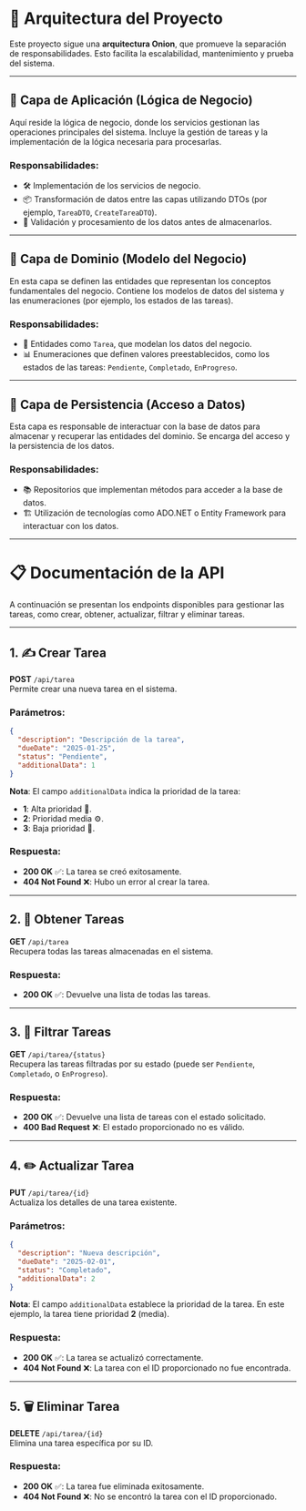 

# 🚀 Arquitectura del Proyecto

Este proyecto sigue una **arquitectura Onion**, que promueve la separación de responsabilidades. Esto facilita la escalabilidad, mantenimiento y prueba del sistema.

---

## 💼 Capa de Aplicación (Lógica de Negocio)

Aquí reside la lógica de negocio, donde los servicios gestionan las operaciones principales del sistema. Incluye la gestión de tareas y la implementación de la lógica necesaria para procesarlas.

### Responsabilidades:
- 🛠️ Implementación de los servicios de negocio.
- 📦 Transformación de datos entre las capas utilizando DTOs (por ejemplo, `TareaDTO`, `CreateTareaDTO`).
- 🧹 Validación y procesamiento de los datos antes de almacenarlos.

---

## 🏢 Capa de Dominio (Modelo del Negocio)

En esta capa se definen las entidades que representan los conceptos fundamentales del negocio. Contiene los modelos de datos del sistema y las enumeraciones (por ejemplo, los estados de las tareas).

### Responsabilidades:
- 📝 Entidades como `Tarea`, que modelan los datos del negocio.
- 📊 Enumeraciones que definen valores preestablecidos, como los estados de las tareas: `Pendiente`, `Completado`, `EnProgreso`.

---

## 💾 Capa de Persistencia (Acceso a Datos)

Esta capa es responsable de interactuar con la base de datos para almacenar y recuperar las entidades del dominio. Se encarga del acceso y la persistencia de los datos.

### Responsabilidades:
- 📚 Repositorios que implementan métodos para acceder a la base de datos.
- 🏗️ Utilización de tecnologías como ADO.NET o Entity Framework para interactuar con los datos.

---

# 📋 Documentación de la API

A continuación se presentan los endpoints disponibles para gestionar las tareas, como crear, obtener, actualizar, filtrar y eliminar tareas.

---

## 1. ✍️ Crear Tarea  
**POST** `/api/tarea`  
Permite crear una nueva tarea en el sistema.

### Parámetros:
```json
{
  "description": "Descripción de la tarea",
  "dueDate": "2025-01-25",
  "status": "Pendiente",
  "additionalData": 1
}
```

**Nota**: El campo `additionalData` indica la prioridad de la tarea:
- **1**: Alta prioridad 🚨.
- **2**: Prioridad media ⚙️.
- **3**: Baja prioridad 🐢.

### Respuesta:
- **200 OK** ✅: La tarea se creó exitosamente.
- **404 Not Found** ❌: Hubo un error al crear la tarea.

---

## 2. 🔎 Obtener Tareas  
**GET** `/api/tarea`  
Recupera todas las tareas almacenadas en el sistema.

### Respuesta:
- **200 OK** ✅: Devuelve una lista de todas las tareas.

---

## 3. 🔄 Filtrar Tareas  
**GET** `/api/tarea/{status}`  
Recupera las tareas filtradas por su estado (puede ser `Pendiente`, `Completado`, o `EnProgreso`).

### Respuesta:
- **200 OK** ✅: Devuelve una lista de tareas con el estado solicitado.
- **400 Bad Request** ❌: El estado proporcionado no es válido.

---

## 4. ✏️ Actualizar Tarea  
**PUT** `/api/tarea/{id}`  
Actualiza los detalles de una tarea existente.

### Parámetros:
```json
{
  "description": "Nueva descripción",
  "dueDate": "2025-02-01",
  "status": "Completado",
  "additionalData": 2
}
```

**Nota**: El campo `additionalData` establece la prioridad de la tarea. En este ejemplo, la tarea tiene prioridad **2** (media).

### Respuesta:
- **200 OK** ✅: La tarea se actualizó correctamente.
- **404 Not Found** ❌: La tarea con el ID proporcionado no fue encontrada.

---

## 5. 🗑️ Eliminar Tarea  
**DELETE** `/api/tarea/{id}`  
Elimina una tarea específica por su ID.

### Respuesta:
- **200 OK** ✅: La tarea fue eliminada exitosamente.
- **404 Not Found** ❌: No se encontró la tarea con el ID proporcionado.
